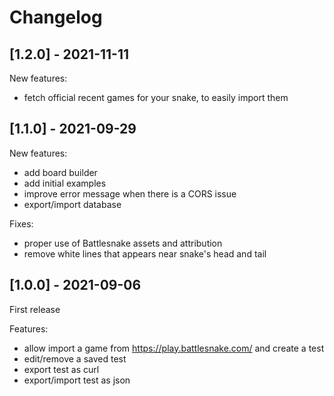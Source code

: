# Changelog

## [1.2.0] - 2021-11-11
New features:
- fetch official recent games for your snake, to easily import them

## [1.1.0] - 2021-09-29
New features:
- add board builder
- add initial examples
- improve error message when there is a CORS issue
- export/import database

Fixes:
- proper use of Battlesnake assets and attribution
- remove white lines that appears near snake's head and tail

## [1.0.0] - 2021-09-06
First release

Features:
- allow import a game from https://play.battlesnake.com/ and create a test
- edit/remove a saved test
- export test as curl
- export/import test as json
